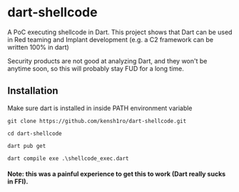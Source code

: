 # dart-shellcode
A PoC executing shellcode in Dart.
This project shows that Dart can be used in Red teaming and Implant development (e.g. a C2 framework can be written 100% in dart)

Security products are not good at analyzing Dart, and they won't be anytime soon, so this will probably stay FUD for a long time.

## Installation
Make sure dart is installed in inside PATH environment variable

`git clone https://github.com/kensh1ro/dart-shellcode.git`

`cd dart-shellcode`

`dart pub get`

`dart compile exe .\shellcode_exec.dart`



#### Note: this was a painful experience to get this to work (Dart really sucks in FFI).
